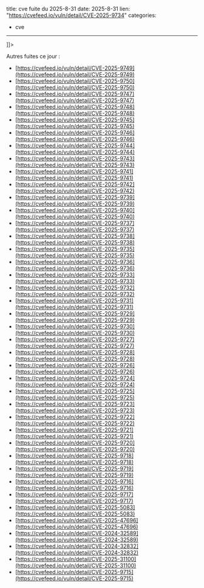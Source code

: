  
title: cve fuite du 2025-8-31
date: 2025-8-31
lien: "https://cvefeed.io/vuln/detail/CVE-2025-9734"
categories:
  - cve
---

]]>


Autres fuites ce jour :
- [https://cvefeed.io/vuln/detail/CVE-2025-9749](https://cvefeed.io/vuln/detail/CVE-2025-9749)
- [https://cvefeed.io/vuln/detail/CVE-2025-9750](https://cvefeed.io/vuln/detail/CVE-2025-9750)
- [https://cvefeed.io/vuln/detail/CVE-2025-9747](https://cvefeed.io/vuln/detail/CVE-2025-9747)
- [https://cvefeed.io/vuln/detail/CVE-2025-9748](https://cvefeed.io/vuln/detail/CVE-2025-9748)
- [https://cvefeed.io/vuln/detail/CVE-2025-9745](https://cvefeed.io/vuln/detail/CVE-2025-9745)
- [https://cvefeed.io/vuln/detail/CVE-2025-9746](https://cvefeed.io/vuln/detail/CVE-2025-9746)
- [https://cvefeed.io/vuln/detail/CVE-2025-9744](https://cvefeed.io/vuln/detail/CVE-2025-9744)
- [https://cvefeed.io/vuln/detail/CVE-2025-9743](https://cvefeed.io/vuln/detail/CVE-2025-9743)
- [https://cvefeed.io/vuln/detail/CVE-2025-9741](https://cvefeed.io/vuln/detail/CVE-2025-9741)
- [https://cvefeed.io/vuln/detail/CVE-2025-9742](https://cvefeed.io/vuln/detail/CVE-2025-9742)
- [https://cvefeed.io/vuln/detail/CVE-2025-9739](https://cvefeed.io/vuln/detail/CVE-2025-9739)
- [https://cvefeed.io/vuln/detail/CVE-2025-9740](https://cvefeed.io/vuln/detail/CVE-2025-9740)
- [https://cvefeed.io/vuln/detail/CVE-2025-9737](https://cvefeed.io/vuln/detail/CVE-2025-9737)
- [https://cvefeed.io/vuln/detail/CVE-2025-9738](https://cvefeed.io/vuln/detail/CVE-2025-9738)
- [https://cvefeed.io/vuln/detail/CVE-2025-9735](https://cvefeed.io/vuln/detail/CVE-2025-9735)
- [https://cvefeed.io/vuln/detail/CVE-2025-9736](https://cvefeed.io/vuln/detail/CVE-2025-9736)
- [https://cvefeed.io/vuln/detail/CVE-2025-9733](https://cvefeed.io/vuln/detail/CVE-2025-9733)
- [https://cvefeed.io/vuln/detail/CVE-2025-9732](https://cvefeed.io/vuln/detail/CVE-2025-9732)
- [https://cvefeed.io/vuln/detail/CVE-2025-9731](https://cvefeed.io/vuln/detail/CVE-2025-9731)
- [https://cvefeed.io/vuln/detail/CVE-2025-9729](https://cvefeed.io/vuln/detail/CVE-2025-9729)
- [https://cvefeed.io/vuln/detail/CVE-2025-9730](https://cvefeed.io/vuln/detail/CVE-2025-9730)
- [https://cvefeed.io/vuln/detail/CVE-2025-9727](https://cvefeed.io/vuln/detail/CVE-2025-9727)
- [https://cvefeed.io/vuln/detail/CVE-2025-9728](https://cvefeed.io/vuln/detail/CVE-2025-9728)
- [https://cvefeed.io/vuln/detail/CVE-2025-9726](https://cvefeed.io/vuln/detail/CVE-2025-9726)
- [https://cvefeed.io/vuln/detail/CVE-2025-9724](https://cvefeed.io/vuln/detail/CVE-2025-9724)
- [https://cvefeed.io/vuln/detail/CVE-2025-9725](https://cvefeed.io/vuln/detail/CVE-2025-9725)
- [https://cvefeed.io/vuln/detail/CVE-2025-9723](https://cvefeed.io/vuln/detail/CVE-2025-9723)
- [https://cvefeed.io/vuln/detail/CVE-2025-9722](https://cvefeed.io/vuln/detail/CVE-2025-9722)
- [https://cvefeed.io/vuln/detail/CVE-2025-9721](https://cvefeed.io/vuln/detail/CVE-2025-9721)
- [https://cvefeed.io/vuln/detail/CVE-2025-9720](https://cvefeed.io/vuln/detail/CVE-2025-9720)
- [https://cvefeed.io/vuln/detail/CVE-2025-9718](https://cvefeed.io/vuln/detail/CVE-2025-9718)
- [https://cvefeed.io/vuln/detail/CVE-2025-9719](https://cvefeed.io/vuln/detail/CVE-2025-9719)
- [https://cvefeed.io/vuln/detail/CVE-2025-9716](https://cvefeed.io/vuln/detail/CVE-2025-9716)
- [https://cvefeed.io/vuln/detail/CVE-2025-9717](https://cvefeed.io/vuln/detail/CVE-2025-9717)
- [https://cvefeed.io/vuln/detail/CVE-2025-5083](https://cvefeed.io/vuln/detail/CVE-2025-5083)
- [https://cvefeed.io/vuln/detail/CVE-2025-47696](https://cvefeed.io/vuln/detail/CVE-2025-47696)
- [https://cvefeed.io/vuln/detail/CVE-2024-32589](https://cvefeed.io/vuln/detail/CVE-2024-32589)
- [https://cvefeed.io/vuln/detail/CVE-2024-32832](https://cvefeed.io/vuln/detail/CVE-2024-32832)
- [https://cvefeed.io/vuln/detail/CVE-2025-31100](https://cvefeed.io/vuln/detail/CVE-2025-31100)
- [https://cvefeed.io/vuln/detail/CVE-2025-9715](https://cvefeed.io/vuln/detail/CVE-2025-9715)
